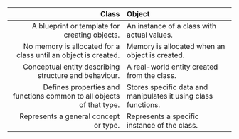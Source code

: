 | Class	| Object|
|-------:| :-------|
|A blueprint or template for creating objects. |	An instance of a class with actual values. |
|No memory is allocated for a class until an object is created. |	Memory is allocated when an object is created. |
|Conceptual entity describing structure and behaviour. |	A real-world entity created from the class. |
|Defines properties and functions common to all objects of that type. |	Stores specific data and manipulates it using class functions. |
|Represents a general concept or type. | Represents a specific instance of the class. |
